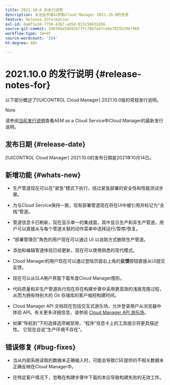 ```yaml
---
title: 2021.10.0 的发行说明
description: 关注此页面以获取Cloud Manager 2021.10.0的信息
feature: Release Information
exl-id: 0a8f1a34-7750-43b7-ad5d-813c56631d56
source-git-commit: 200366e5db92b7ffc79b7a47ce8e7825b29b7969
workflow-type: tm+mt
source-wordcount: '354'
ht-degree: 46%

---
```


# 2021.10.0 的发行说明 {#release-notes-for}

以下部分概述了[!UICONTROL Cloud Manager] 2021.10.0版的常规发行说明。

>[!NOTE]
>请参阅[当前发行说明](https://experienceleague.adobe.com/docs/experience-manager-cloud-service/onboarding/getting-access/release-notes-cloud-manager/release-notes-cm-current.html?lang=en#getting-access)查看AEM as a Cloud Service中Cloud Manager的最新发行说明。

## 发布日期 {#release-date}

[!UICONTROL Cloud Manager] 2021.10.0的发布日期是2021年10月14日。

## 新增功能 {#whats-new}

* 生产管道现在可以在“紧急”模式下执行，绕过紧急部署的安全性和性能测试步骤。

* 为与Cloud Service保持一致，现有部署管道现在将在UI中被引用并标记为“全栈”管道。

* 管道信息卡已刷新，现在显示单一的集成面，其中显示生产和非生产管道，用户可以直接从与每个管道关联的动作菜单中选择运行/暂停/恢复。

* “部署管理员”角色的用户现在可以通过 UI 以自助方式删除生产管道。

* 添加和编辑管道体验已经更新，现在可以使用熟悉的现代模式。

* Cloud Manager的用户现在可以通过登陆页面右上角的&#x200B;**反馈**&#x200B;按钮直接从UI提交反馈。

* 现在可以从SLA用户界面下载年度Cloud Manager图形。

* 代码质量和非生产管道执行现在将在构建步骤中采用更高效的浅层克隆过程，从而为拥有特别大的 Git 存储库的客户缩短构建时间。

* Cloud Manager API 文档现在包括交互式游乐场，允许登录用户从浏览器中体验 API。有关更多详细信息，请参阅 [Cloud Manager API 游乐场](https://www.adobe.io/experience-cloud/cloud-manager/reference/playground/)。

* 如果“导航到”下的选择选项被禁用，“程序”信息卡上的工具提示将更具描述性。 它现在会说“生产环境不存在”。


## 错误修复 {#bug-fixes}

* 当从内部系统读取的数据未正确输入时，可能会导致CSE提供的不相关数据未正确反映在Cloud Manager中。

* 在特定客户情况下，忽略在构建步骤中下载的本应导致构建失败的无效工件。
